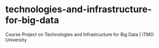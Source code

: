 # technologies-and-infrastructure-for-big-data
Course Project on Technologies and Infrastructure for Big Data | ITMO University
